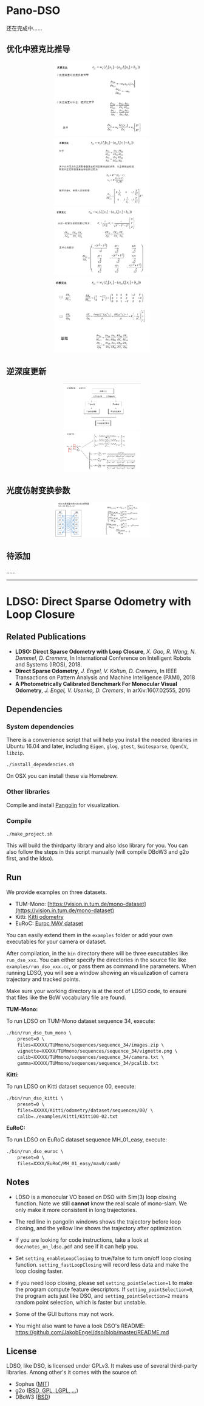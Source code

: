 # Pano-DSO  
还在完成中......

## 优化中雅克比推导

<div  align="center">    
<img width= "50%" src="images/雅克比1.png"/>
</div>
<div  align="center">    
<img width= "50%" src="images/雅克比2.png"/>
</div>
<div  align="center">    
<img width= "50%" src="images/雅克比3.png"/>
</div>
<div  align="center">    
<img width= "50%" src="images/雅克比4.png"/>
</div>

## 逆深度更新
<div  align="center">    
<img width= "40%" src="images/逆深度更新.png"/>
</div>
<div  align="center">    
<img width= "40%" src="images/逆深度更新公式.png"/>
</div>


## 光度仿射变换参数
<div  align="center">    
<img width= "50%" src="images/多镜头光度相对位姿增量.png"/>
</div>


## 待添加
......


----------------------------------------------------------------
# LDSO: Direct Sparse Odometry with Loop Closure

## Related Publications

 * **LDSO: Direct Sparse Odometry with Loop Closure**, *X. Gao, R. Wang, N. Demmel, D. Cremers*,
   In International Conference on Intelligent Robots and Systems (IROS), 2018.
 * **Direct Sparse Odometry**, *J. Engel, V. Koltun, D. Cremers*,
   In IEEE Transactions on Pattern Analysis and Machine Intelligence (PAMI), 2018
 * **A Photometrically Calibrated Benchmark For Monocular Visual Odometry**, *J. Engel, V. Usenko, D. Cremers*,
   In arXiv:1607.02555, 2016

## Dependencies

### System dependencies

There is a convenience script that will help you install the needed
libraries in Ubuntu 16.04 and later, including `Eigen`, `glog`,
`gtest`, `Suitesparse`, `OpenCV`, `libzip`.

```
./install_dependencies.sh
```

On OSX you can install these via Homebrew.

### Other libraries

Compile and install
[Pangolin](https://github.com/stevenlovegrove/Pangolin) for
visualization.
 
### Compile
 
 ```
 ./make_project.sh
 ```

This will build the thirdparty library and also ldso library for
you. You can also follow the steps in this script manually (will
compile DBoW3 and g2o first, and the ldso).

## Run

We provide examples on three datasets.
 - TUM-Mono: [https://vision.in.tum.de/mono-dataset](https://vision.in.tum.de/mono-dataset)
 - Kitti: [Kitti odometry](http://www.cvlibs.net/datasets/kitti/eval_odometry.php)
 - EuRoC: [Euroc MAV dataset](https://projects.asl.ethz.ch/datasets/doku.php?id=kmavvisualinertialdatasets)

You can easily extend them in the `examples` folder or add your own
executables for your camera or dataset.

After compilation, in the `bin` directory there will be three
executables like `run_dso_xxx`. You can either specify the directories
in the source file like `examples/run_dso_xxx.cc`, or pass them as
command line parameters. When running LDSO, you will see a window
showing an visualization of camera trajectory and tracked points.

Make sure your working directory is at the root of LDSO code, to
ensure that files like the BoW vocabulary file are found.

**TUM-Mono:**

To run LDSO on TUM-Mono dataset sequence 34, execute:

```
./bin/run_dso_tum_mono \
    preset=0 \
    files=XXXXX/TUMmono/sequences/sequence_34/images.zip \
    vignette=XXXXX/TUMmono/sequences/sequence_34/vignette.png \
    calib=XXXXX/TUMmono/sequences/sequence_34/camera.txt \
    gamma=XXXXX/TUMmono/sequences/sequence_34/pcalib.txt
```

**Kitti:**

To run LDSO on Kitti dataset sequence 00, execute:

```
./bin/run_dso_kitti \
    preset=0 \
    files=XXXXX/Kitti/odometry/dataset/sequences/00/ \
    calib=./examples/Kitti/Kitti00-02.txt
```

**EuRoC:**

To run LDSO on EuRoC dataset sequence MH_01_easy, execute:

```
./bin/run_dso_euroc \
    preset=0 \
    files=XXXX/EuRoC/MH_01_easy/mav0/cam0/
```

## Notes

 - LDSO is a monocular VO based on DSO with Sim(3) loop closing
   function. Note we still **cannot** know the real scale of
   mono-slam. We only make it more consistent in long trajectories.
   
 - The red line in pangolin windows shows the trajectory before loop
   closing, and the yellow line shows the trajectory after
   optimization.
   
 - If you are looking for code instructions, take a look at
   `doc/notes_on_ldso.pdf` and see if it can help you.
 
 - Set `setting_enableLoopClosing` to true/false to turn on/off loop
   closing function. `setting_fastLoopClosing` will record less data and
   make the loop closing faster.
   
 - If you need loop closing, please set `setting_pointSelection=1` to
   make the program compute feature descriptors. If
   `setting_pointSelection=0`, the program acts just like DSO, and
   `setting_pointSelection=2` means random point selection, which is
   faster but unstable.
   
 - Some of the GUI buttons may not work.
   
 - You might also want to have a look DSO's README:
   https://github.com/JakobEngel/dso/blob/master/README.md

## License

LDSO, like DSO, is licensed under GPLv3. It makes use of several
third-party libraries. Among other's it comes with the source of:
 - Sophus ([MIT](https://github.com/strasdat/Sophus/blob/master/LICENSE.txt))
 - g2o ([BSD, GPL, LGPL, ...](https://github.com/RainerKuemmerle/g2o/blob/master/README.md))
 - DBoW3 ([BSD](https://github.com/raulmur/ORB_SLAM2/blob/master/Thirdparty/DBoW2/LICENSE.txt))
